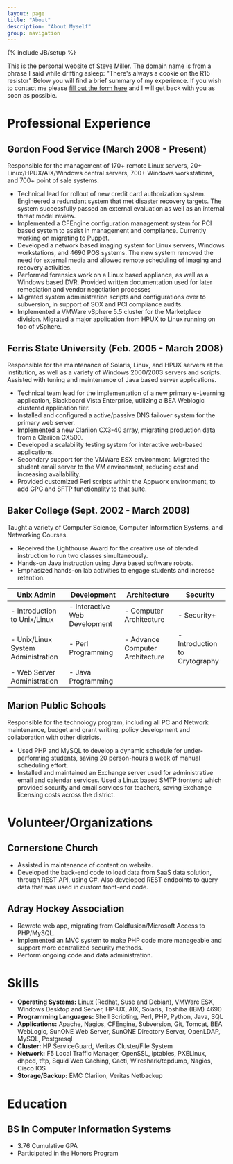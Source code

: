 ```yaml
---
layout: page
title: "About"
description: "About Myself"
group: navigation
---
```

{% include JB/setup %}

This is the personal website of Steve Miller.  The domain name is from a phrase I said while drifting asleep: "There's always a 
cookie on the R15 resistor"  Below you will find a brief summary of my experience.  If you wish to contact me please 
[fill out the form here](http://www.stevenmiller.info/) and I will get back with you as soon as possible.

# Professional Experience

## Gordon Food Service (March 2008 - Present)

Responsible for the management of 170+ remote Linux servers, 20+ Linux/HPUX/AIX/Windows central servers, 700+ Windows 
workstations, and 700+ point of sale systems.

  * Technical lead for rollout of new credit card authorization system.  Engineered a redundant system that met disaster recovery targets.  The system successfully passed an external evaluation as well as an internal threat model review.
  * Implemented a CFEngine configuration management system for PCI based system to assist in management and compliance.  Currently working on migrating to Puppet.
  * Developed a network based imaging system for Linux servers, Windows workstations, and 4690 POS systems.  The new system removed the need for external media and allowed remote scheduling of imaging and recovery activities.
  * Performed forensics work on a Linux based appliance, as well as a Windows based DVR.  Provided written documentation used for later remediation and vendor negotiation processes
  * Migrated system administration scripts and configurations over to subversion, in support of SOX and PCI compliance audits.
  * Implemented a VMWare vSphere 5.5 cluster for the Marketplace division.  Migrated a major application from HPUX to Linux running on top of vSphere.

## Ferris State University (Feb. 2005 - March 2008)

Responsible for the maintenance of Solaris, Linux, and HPUX servers at the institution, as well 
as a variety of Windows 2000/2003 servers and scripts. Assisted with tuning and maintenance of 
Java based server applications.

  * Technical team lead for the implementation of a new primary e-Learning application, Blackboard Vista Enterprise, utilizing a BEA Weblogic clustered application tier.
  * Installed and configured a active/passive DNS failover system for the primary web server.
  * Implemented a new Clariion CX3-40 array, migrating production data from a Clariion CX500.
  * Developed a scalability testing system for interactive web-based applications.
  * Secondary support for the VMWare ESX environment.  Migrated the student email server to the VM environment, reducing cost and increasing availability.
  * Provided customized Perl scripts within the Appworx environment, to add GPG and SFTP functionality to that suite.

## Baker College (Sept. 2002 - March 2008)

Taught a variety of Computer Science, Computer Information Systems, and Networking Courses.

  * Received the Lighthouse Award for the creative use of blended instruction to run two classes simultaneously.
  * Hands-on Java instruction using Java based software robots.
  * Emphasized hands-on lab activities to engage students and increase retention.

| Unix Admin | Development | Architecture | Security |
| --- | --- | --- | --- |
|  - Introduction to Unix/Linux   |  - Interactive Web Development | - Computer Architecture | - Security+ |
|  - Unix/Linux System Administration |  - Perl Programming | - Advance Computer Architecture | - Introduction to Crytography |
| - Web Server Administration | - Java Programming |   |   |

## Marion Public Schools

Responsible for the technology program, including all PC and Network maintenance, budget and grant writing, policy development and collaboration with other districts.

  * Used PHP and MySQL to develop a dynamic schedule for under-performing students, saving 20 person-hours a week of manual scheduling effort.
  * Installed and maintained an Exchange server used for administrative email and calendar services.  Used a Linux based SMTP frontend which provided security and email services for teachers, saving Exchange licensing costs across the district.


# Volunteer/Organizations

## Cornerstone Church

  * Assisted in maintenance of content on website.
  * Developed the back-end code to load data from SaaS data solution, through REST API, using C#.  Also developed REST 
endpoints to query data that was used in custom front-end code.

## Adray Hockey Association

  * Rewrote web app, migrating from Coldfusion/Microsoft Access to PHP/MySQL.
  * Implemented an MVC system to make PHP code more manageable and support more centralized security methods.
  * Perform ongoing code and data administration.

# Skills

  * **Operating Systems:** Linux (Redhat, Suse and Debian), VMWare ESX, Windows Desktop and Server, HP-UX, AIX, Solaris, Toshiba (IBM) 4690
  * **Programming Languages:** Shell Scripting, Perl, PHP, Python, Java, SQL
  * **Applications:** Apache, Nagios, CFEngine, Subversion, Git, Tomcat, BEA WebLogic, SunONE Web Server, SunONE Directory Server, OpenLDAP, MySQL, Postgresql
  * **Cluster:**  HP ServiceGuard, Veritas Cluster/File System
  * **Network:** F5 Local Traffic Manager, OpenSSL, iptables, PXELinux, dhpcd, tftp, Squid Web Caching, Cacti, Wireshark/tcpdump, Nagios, Cisco IOS
  * **Storage/Backup:**  EMC Clariion, Veritas Netbackup

# Education

## BS In Computer Information Systems

  * 3.76 Cumulative GPA
  * Participated in the Honors Program
